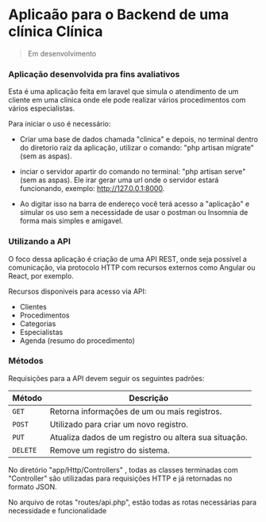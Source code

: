 <h1>Aplicaão para o Backend de uma clínica Clínica</h1>

>Em desenvolvimento

### Aplicação desenvolvida pra fins avaliativos

Esta é uma aplicação feita em laravel que simula o atendimento de um 
cliente em uma clínica onde ele pode realizar vários procedimentos com
vários especialistas.

Para iniciar o uso é necessário: 

+ Criar uma base de dados chamada "clinica" e depois, no terminal
dentro do diretorio raiz da aplicação, utilizar o comando: "php artisan migrate" (sem as aspas).

+ inciar o servidor apartir do comando no terminal: "php artisan serve" (sem as aspas). Ele irar gerar 
uma url onde o servidor estará funcionando, exemplo: http://127.0.0.1:8000.

+ Ao digitar isso na barra de endereço você terá acesso a "aplicação" e simular os uso sem a necessidade
de usar o postman ou Insomnia de forma mais simples e amigavel.

### Utilizando a API

O foco dessa aplicação é criação de uma API REST, onde seja possível a comunicação, via protocolo HTTP com
recursos externos como Angular ou React, por exemplo.

Recursos disponiveis para acesso via API:

+ Clientes
+ Procedimentos
+ Categorias
+ Especialistas
+ Agenda (resumo do procedimento)

### Métodos

Requisições para a API devem seguir os seguintes padrões:

| Método | Descrição |
|---|---|
| `GET` | Retorna informações de um ou mais registros. |
| `POST` | Utilizado para criar um novo registro. |
| `PUT` | Atualiza dados de um registro ou altera sua situação. |
| `DELETE` | Remove um registro do sistema. |



No diretório "app/Http/Controllers" , todas as classes terminadas com "Controller" são utilizadas para requisições 
HTTP e já retornadas no formato JSON.

No arquivo de rotas "routes/api.php", estão todas as rotas necessárias para necessidade e funcionalidade
















